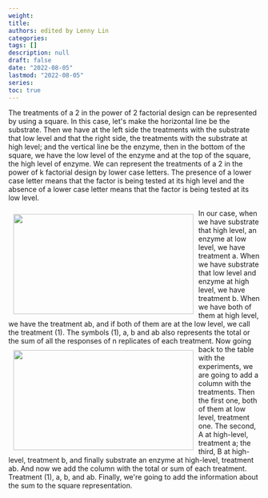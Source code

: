 ```yaml
---
weight: 
title: 
authors: edited by Lenny Lin
categories: 
tags: []
description: null
draft: false
date: "2022-08-05"
lastmod: "2022-08-05"
series: 
toc: true
---
```



<!--more-->

The treatments of a 2 in the power of 2 factorial design can be represented by using a square. In this case, let's make the horizontal line be the substrate. Then we have at the left side the treatments with the substrate that low level and that the right side, the treatments with the substrate at high level; and the vertical line be the enzyme, then in the bottom of the square, we have the low level of the enzyme and at the top of the square, the high level of enzyme. We can represent the treatments of a 2 in the power of k factorial design by lower case letters. 
The presence of a lower case letter means that the factor is being tested at its high level and the absence of a lower case letter means that the factor is being tested at its low level.   

<img width ="360" height= "200" src = "/docs/images/Screenshot 2022-08-05 222109.png" style ="float: left" HSPACE="10" VSPACE="10"/>
In our case, when we have substrate that high level, an enzyme at low level, we have treatment a. When we have substrate that low level and enzyme at high level, we have treatment b. When we have both of them at high level, we have the treatment ab, and if both of them are at the low level, we call the treatment (1). The symbols (1), a, b and ab also represents the total or the sum of all the responses of n replicates of each treatment.    

<img width ="360" height= "200" src = "/docs/images/Screenshot 2022-08-05 222405.png" style ="float: left" HSPACE="10" VSPACE="10"/>
Now going back to the table with the experiments, we are going to add a column with the treatments. Then the first one, both of them at low level, treatment one. The second, A at high-level, treatment a; the third, B at high-level, treatment b, and finally substrate an enzyme at high-level, treatment ab. And now we add the column with the total or sum of each treatment. Treatment (1), a, b, and ab. Finally, we're going to add the information about the sum to the square representation. 